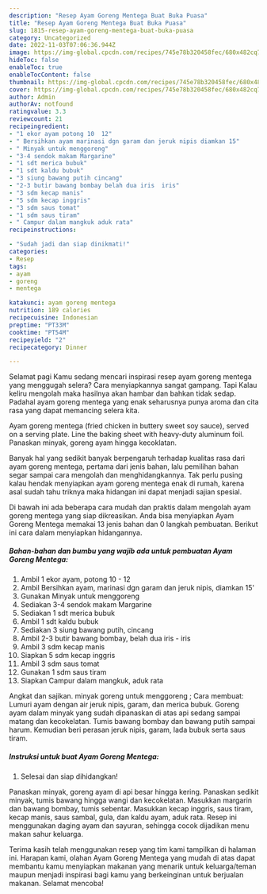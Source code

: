 ```yaml
---
description: "Resep Ayam Goreng Mentega Buat Buka Puasa"
title: "Resep Ayam Goreng Mentega Buat Buka Puasa"
slug: 1815-resep-ayam-goreng-mentega-buat-buka-puasa
category: Uncategorized
date: 2022-11-03T07:06:36.944Z
image: https://img-global.cpcdn.com/recipes/745e78b320458fec/680x482cq70/ayam-goreng-mentega-foto-resep-utama.jpg
hideToc: false
enableToc: true
enableTocContent: false
thumbnail: https://img-global.cpcdn.com/recipes/745e78b320458fec/680x482cq70/ayam-goreng-mentega-foto-resep-utama.jpg
cover: https://img-global.cpcdn.com/recipes/745e78b320458fec/680x482cq70/ayam-goreng-mentega-foto-resep-utama.jpg
author: Admin
authorAv: notfound
ratingvalue: 3.3
reviewcount: 21
recipeingredient:
- "1 ekor ayam potong 10  12"
- " Bersihkan ayam marinasi dgn garam dan jeruk nipis diamkan 15"
- " Minyak untuk menggoreng"
- "3-4 sendok makam Margarine"
- "1 sdt merica bubuk"
- "1 sdt kaldu bubuk"
- "3 siung bawang putih cincang"
- "2-3 butir bawang bombay belah dua iris  iris"
- "3 sdm kecap manis"
- "5 sdm kecap inggris"
- "3 sdm saus tomat"
- "1 sdm saus tiram"
- " Campur dalam mangkuk aduk rata"
recipeinstructions:

- "Sudah jadi dan siap dinikmati!"
categories:
- Resep
tags:
- ayam
- goreng
- mentega

katakunci: ayam goreng mentega 
nutrition: 189 calories
recipecuisine: Indonesian
preptime: "PT33M"
cooktime: "PT54M"
recipeyield: "2"
recipecategory: Dinner

---
```



Selamat pagi Kamu sedang mencari inspirasi resep ayam goreng mentega yang menggugah selera? Cara menyiapkannya sangat gampang. Tapi Kalau keliru mengolah maka hasilnya akan hambar dan bahkan tidak sedap. Padahal ayam goreng mentega yang enak seharusnya punya aroma dan cita rasa yang dapat memancing selera kita.


Ayam goreng mentega (fried chicken in buttery sweet soy sauce), served on a serving plate. Line the baking sheet with heavy-duty aluminum foil. Panaskan minyak, goreng ayam hingga kecoklatan.

Banyak hal yang sedikit banyak berpengaruh terhadap kualitas rasa dari ayam goreng mentega, pertama dari jenis bahan, lalu pemilihan bahan segar sampai cara mengolah dan menghidangkannya. Tak perlu pusing kalau hendak menyiapkan ayam goreng mentega enak di rumah, karena asal sudah tahu triknya maka hidangan ini dapat menjadi sajian spesial.


Di bawah ini ada beberapa cara mudah dan praktis dalam mengolah ayam goreng mentega yang siap dikreasikan. Anda bisa menyiapkan Ayam Goreng Mentega memakai 13 jenis bahan dan 0 langkah pembuatan. Berikut ini cara dalam menyiapkan hidangannya.

<!--inarticleads1-->

##### Bahan-bahan dan bumbu yang wajib ada untuk pembuatan Ayam Goreng Mentega:

1. Ambil 1 ekor ayam, potong 10 - 12
1. Ambil  Bersihkan ayam, marinasi dgn garam dan jeruk nipis, diamkan 15&#39;
1. Gunakan  Minyak untuk menggoreng
1. Sediakan 3-4 sendok makam Margarine
1. Sediakan 1 sdt merica bubuk
1. Ambil 1 sdt kaldu bubuk
1. Sediakan 3 siung bawang putih, cincang
1. Ambil 2-3 butir bawang bombay, belah dua iris - iris
1. Ambil 3 sdm kecap manis
1. Siapkan 5 sdm kecap inggris
1. Ambil 3 sdm saus tomat
1. Gunakan 1 sdm saus tiram
1. Siapkan  Campur dalam mangkuk, aduk rata


Angkat dan sajikan. minyak goreng untuk menggoreng ; Cara membuat: Lumuri ayam dengan air jeruk nipis, garam, dan merica bubuk. Goreng ayam dalam minyak yang sudah dipanaskan di atas api sedang sampai matang dan kecokelatan. Tumis bawang bombay dan bawang putih sampai harum. Kemudian beri perasan jeruk nipis, garam, lada bubuk serta saus tiram. 

<!--inarticleads2-->

##### Instruksi untuk buat Ayam Goreng Mentega:


1. Selesai dan siap dihidangkan!

Panaskan minyak, goreng ayam di api besar hingga kering. Panaskan sedikit minyak, tumis bawang hingga wangi dan kecokelatan. Masukkan margarin dan bawang bombay, tumis sebentar. Masukkan kecap inggris, saus tiram, kecap manis, saus sambal, gula, dan kaldu ayam, aduk rata. Resep ini menggunakan daging ayam dan sayuran, sehingga cocok dijadikan menu makan sahur keluarga. 

Terima kasih telah menggunakan resep yang tim kami tampilkan di halaman ini. Harapan kami, olahan Ayam Goreng Mentega yang mudah di atas dapat membantu kamu menyiapkan makanan yang menarik untuk keluarga/teman maupun menjadi inspirasi bagi kamu yang berkeinginan untuk berjualan makanan. Selamat mencoba!
